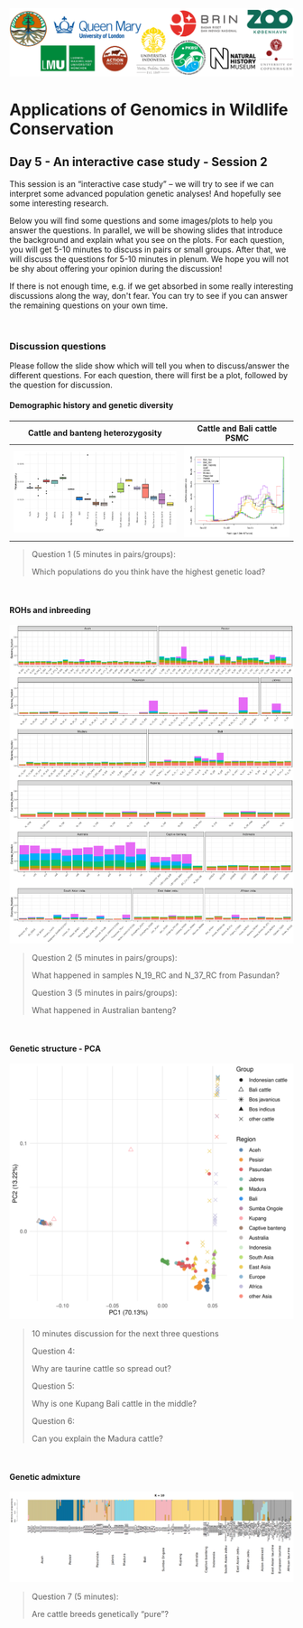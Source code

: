 
![Workshop-logo](../IM/LOGO_new.png)
# Applications of Genomics in Wildlife Conservation
<!---
please do not modify these first two lines of the .md file

use the same syntax to add pictures:

placeholder name within square brackets and ../IM/file_name.png within parentheses
--->

## Day 5 - An interactive case study - Session 2
This session is an “interactive case study” – we will try to see if we can interpret some advanced population genetic analyses! And hopefully see some interesting research.

Below you will find some questions and some images/plots to help you answer the questions. In parallel, we will be showing slides that introduce the background and explain what you see on the plots. For each question, you will get 5-10 minutes to discuss in pairs or small groups. After that, we will discuss the questions for 5-10 minutes in plenum. We hope you will not be shy about offering your opinion during the discussion!

If there is not enough time, e.g. if we get absorbed in some really interesting discussions along the way, don't fear. You can try to see if you can answer the remaining questions on your own time.

<br>

### Discussion questions 
Please follow the slide show which will tell you when to discuss/answer the different questions. For each question, there will first be a plot, followed by the question for discussion.

#### Demographic history and genetic diversity
Cattle and banteng heterozygosity           |  Cattle and Bali cattle PSMC                |
:--------------------------------------------:|:---------------------------------------------------:|
![cattle_het](../IM/heterozygosity.png)   |    ![cattle_psmc](../IM/psmc.png)

> Question 1 (5 minutes in pairs/groups):
>
> Which populations do you think have the highest genetic load?

<br>

#### ROHs and inbreeding

![cattle_rohs](../IM/ROHs.png)

> Question 2 (5 minutes in pairs/groups):
>
> What happened in samples N_19_RC and N_37_RC from Pasundan?
> 
> Question 3 (5 minutes in pairs/groups):
>
> What happened in Australian banteng?

<br>

#### Genetic structure - PCA

![cattle_pca](../IM/PCA.png)


> 10 minutes discussion for the next three questions
> 
> Question 4:
>
> Why are taurine cattle so spread out?
>
> Question 5:
>
> Why is one Kupang Bali cattle in the middle?
>
> Question 6:
>
> Can you explain the Madura cattle?

<br>

#### Genetic admixture

![cattle_admixture](../IM/haplonet.png)


> Question 7 (5 minutes):
>
> Are cattle breeds genetically “pure”?
> 

<br>
